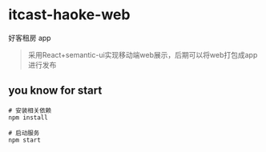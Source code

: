 # itcast-haoke-web

好客租房 app

> 采用React+semantic-ui实现移动端web展示，后期可以将web打包成app进行发布

## you know for start

```shell
# 安装相关依赖
npm install

# 启动服务
npm start
```

